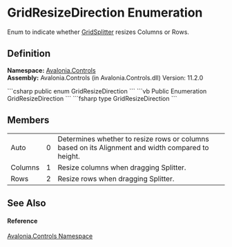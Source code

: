 # GridResizeDirection Enumeration


Enum to indicate whether <a href="T_Avalonia_Controls_GridSplitter">GridSplitter</a> resizes Columns or Rows.



## Definition
**Namespace:** <a href="N_Avalonia_Controls">Avalonia.Controls</a>  
**Assembly:** Avalonia.Controls (in Avalonia.Controls.dll) Version: 11.2.0

<Tabs groupId="api-code-preview">
<TabItem value="csharp" label="C#">
```csharp
public enum GridResizeDirection
```
</TabItem>
<TabItem value="vb" label="VB">
```vb
Public Enumeration GridResizeDirection
```
</TabItem>
<TabItem value="fsharp" label="F#">
```fsharp
type GridResizeDirection
```
</TabItem>
</Tabs>



## Members
<table>
<tr>
<td>Auto</td>
<td>0</td>
<td>Determines whether to resize rows or columns based on its Alignment and width compared to height.</td>
</tr>
<tr>
<td>Columns</td>
<td>1</td>
<td>Resize columns when dragging Splitter.</td>
</tr>
<tr>
<td>Rows</td>
<td>2</td>
<td>Resize rows when dragging Splitter.</td>
</tr>
</table>

## See Also


#### Reference
<a href="N_Avalonia_Controls">Avalonia.Controls Namespace</a>  
